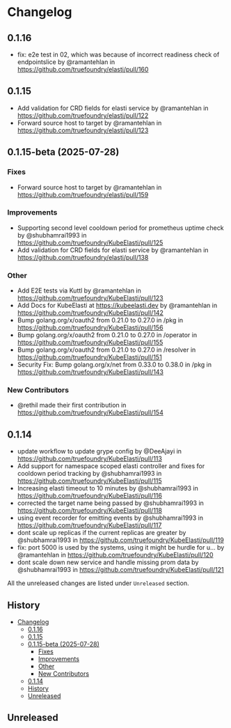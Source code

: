 # Changelog

<!--
    Please refer to https://github.com/truefoundry/KubeElasti/blob/main/CONTRIBUTING.md#Changelog and follow the guidelines before adding a new entry.
-->

## 0.1.16
* fix: e2e test in 02, which was because of incorrect readiness check of endpointslice by @ramantehlan in https://github.com/truefoundry/elasti/pull/160

## 0.1.15
* Add validation for CRD fields for elasti service by @ramantehlan in https://github.com/truefoundry/elasti/pull/122
* Forward source host to target by @ramantehlan in https://github.com/truefoundry/elasti/pull/123

## 0.1.15-beta (2025-07-28)

### Fixes
* Forward source host to target by @ramantehlan in https://github.com/truefoundry/elasti/pull/159

### Improvements
* Supporting second level cooldown period for prometheus uptime check by @shubhamrai1993 in https://github.com/truefoundry/KubeElasti/pull/125
* Add validation for CRD fields for elasti service by @ramantehlan in https://github.com/truefoundry/elasti/pull/138

### Other
* Add E2E tests via Kuttl by @ramantehlan in https://github.com/truefoundry/KubeElasti/pull/123
* Add Docs for KubeElasti at https://kubeelasti.dev by @ramantehlan in https://github.com/truefoundry/KubeElasti/pull/142
* Bump golang.org/x/oauth2 from 0.21.0 to 0.27.0 in /pkg in https://github.com/truefoundry/KubeElasti/pull/156
* Bump golang.org/x/oauth2 from 0.21.0 to 0.27.0 in /operator in https://github.com/truefoundry/KubeElasti/pull/155
* Bump golang.org/x/oauth2 from 0.21.0 to 0.27.0 in /resolver in https://github.com/truefoundry/KubeElasti/pull/151
* Security Fix: Bump golang.org/x/net from 0.33.0 to 0.38.0 in /pkg in https://github.com/truefoundry/KubeElasti/pull/143

### New Contributors
* @rethil made their first contribution in https://github.com/truefoundry/KubeElasti/pull/154

## 0.1.14
* update workflow to update grype config by @DeeAjayi in https://github.com/truefoundry/KubeElasti/pull/113
* Add support for namespace scoped elasti controller and fixes for cooldown period tracking by @shubhamrai1993 in https://github.com/truefoundry/KubeElasti/pull/115
* Increasing elasti timeout to 10 minutes by @shubhamrai1993 in https://github.com/truefoundry/KubeElasti/pull/116
* corrected the target name being passed by @shubhamrai1993 in https://github.com/truefoundry/KubeElasti/pull/118
* using event recorder for emitting events by @shubhamrai1993 in https://github.com/truefoundry/KubeElasti/pull/117
* dont scale up replicas if the current replicas are greater by @shubhamrai1993 in https://github.com/truefoundry/KubeElasti/pull/119
* fix: port 5000 is used by the systems, using it might be hurdle for u… by @ramantehlan in https://github.com/truefoundry/KubeElasti/pull/120
* dont scale down new service and handle missing prom data by @shubhamrai1993 in https://github.com/truefoundry/KubeElasti/pull/121

All the unreleased changes are listed under `Unreleased` section.

## History

- [Changelog](#changelog)
  - [0.1.16](#0116)
  - [0.1.15](#0115)
  - [0.1.15-beta (2025-07-28)](#0115-beta-2025-07-28)
    - [Fixes](#fixes)
    - [Improvements](#improvements)
    - [Other](#other)
    - [New Contributors](#new-contributors)
  - [0.1.14](#0114)
  - [History](#history)
  - [Unreleased](#unreleased)

## Unreleased

<!--
    Add new changes here and sort them alphabetically.
Example -
- **General**: Add support for statefulset as a scale target reference ([#10](https://github.com/truefoundry/elasti/pull/10))
-->
